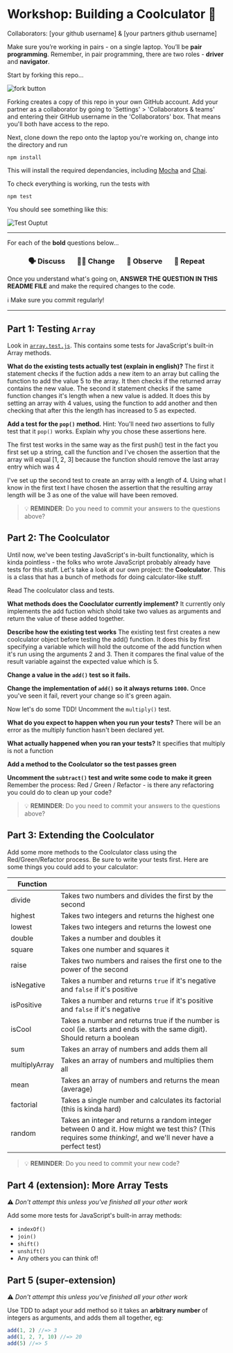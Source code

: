 # Workshop: Building a Coolculator 🔢

Collaborators: [your github username] & [your partners github username]

Make sure you’re working in pairs - on a single laptop. You’ll be **pair programming**. Remember, in pair programming, there are two roles - **driver** and **navigator**.

Start by forking this repo...

![fork button](https://readme-pics.s3.amazonaws.com/fork_button.jpg)

Forking creates a copy of this repo in your own GitHub account. Add your partner as a collaborator by going to 'Settings' > 'Collaborators & teams' and entering their GitHub username in the 'Collaborators' box. That means you'll both have access to the repo.

Next, clone down the repo onto the laptop you're working on, change into the directory and run

```shell
npm install
```

This will install the required dependancies, including [Mocha](https://mochajs.org/) and [Chai](https://www.chaijs.com).

To check everything is working, run the tests with

```shell
npm test
```

You should see something like this:

![Test Ouptut](http://c.danny.is/178dbbaf264f/npmtest.png)

---

For each of the **bold** questions below...

<h3 align="center">
  🗣 Discuss &nbsp;&nbsp;&nbsp;&nbsp;&nbsp;
  👩‍💻 Change &nbsp;&nbsp;&nbsp;&nbsp;&nbsp;
  👀 Observe &nbsp;&nbsp;&nbsp;&nbsp;&nbsp;
  🔄 Repeat
</h3>

Once you understand what's going on, **ANSWER THE QUESTION IN THIS README FILE** and make the required changes to the code.

ℹ️ Make sure you commit regularly!

---

## Part 1: Testing `Array`

Look in [`array.test.js`](test/array.test.js). This contains some tests for JavaScript's built-in Array methods.

**What do the existing tests actually test (explain in english)?**
  The first it statement checks if the fuction adds a new item to an array but calling the function to add the value 5 to the array. It then checks if the returned array contains the new value.
  The second it statement checks if the same function changes it's length when a new value is added. It does this by setting an array with 4 values, using the function to add another and then checking that after this the length has increased to 5 as expected.


**Add a test for the `pop()` method.**
Hint: You'll need _two_ assertions to fully test that it `pop()` works. Explain why you chose these assertions here.

The first test works in the same way as the first push() test in the fact you first set up a string, call the function and I've chosen the assertion that the array will equal [1, 2, 3] because the function should remove the last array entry which was 4

I've set up the second test to create an array with a length of 4. Using what I know in the first text I have chosen the assertion that the resulting array length will be 3 as one of the value will have been removed.

> 💡 **REMINDER**: Do you need to commit your answers to the questions above?

## Part 2: The Coolculator

Until now, we've been testing JavaScript's in-built functionality, which is kinda pointless - the folks who wrote JavaScript probably already have tests for this stuff. Let's take a look at our own project: the **Coolculator**. This is a class that has a bunch of methods for doing calculator-like stuff.

Read The coolculator class and tests.

**What methods does the Cooclulator currently implement?**
It currently only implements the add fuction which shold take two values as arguments and return the value of these added together.

**Describe how the existing test works**
The existing test first creates a new coolculator object before testing the add() function. It does this by first specifying a variable which will hold the outcome of the add function when it's run using the arguments 2 and 3. Then it compares the final value of the result variable against the expected value which is 5.

**Change a value in the `add()` test so it fails.**


**Change the implementation of `add()` so it always returns `1000`.**
Once you've seen it fail, revert your change so it's green again.

Now let's do some TDD! Uncomment the `multiply()` test.

**What do you expect to happen when you run your tests?**
There will be an error as the multiply function hasn't been declared yet.

**What actually happened when you ran your tests?**
It specifies that multiply is not a function

**Add a method to the Coolculator so the test passes green**

**Uncomment the `subtract()` test and write some code to make it green**
Remember the process: Red / Green / Refactor - is there any refactoring you could do to clean up your code?

> 💡 **REMINDER**: Do you need to commit your answers to the questions above?

## Part 3: Extending the Coolculator

Add some more methods to the Coolculator class using the Red/Green/Refactor process. Be sure to write your tests first. Here are some things you could add to your calculator:

| **Function**  |                                                                                                                                                               |
| ------------- | ------------------------------------------------------------------------------------------------------------------------------------------------------------- |
| divide        | Takes two numbers and divides the first by the second                                                                                                         |
| highest       | Takes two integers and returns the highest one                                                                                                                |
| lowest        | Takes two integers and returns the lowest one                                                                                                                 |
| double        | Takes a number and doubles it                                                                                                                                 |
| square        | Takes one number and squares it                                                                                                                               |
| raise         | Takes two numbers and raises the first one to the power of the second                                                                                         |
| isNegative    | Takes a number and returns `true` if it's negative and `false` if it's positive                                                                               |
| isPositive    | Takes a number and returns `true` if it's positive and `false` if it's negative                                                                               |
| isCool        | Takes a number and returns true if the number is cool (ie. starts and ends with the same digit). Should return a boolean                                      |
| sum           | Takes an array of numbers and adds them all                                                                                                                   |
| multiplyArray | Takes an array of numbers and multiplies them all                                                                                                             |
| mean          | Takes an array of numbers and returns the mean (average)                                                                                                      |
| factorial     | Takes a single number and calculates its factorial (this is kinda hard)                                                                                       |
| random        | Takes an integer and returns a random integer between 0 and it. How might we test this? (This requires some _thinking!_, and we'll never have a perfect test) |

> 💡 **REMINDER**: Do you need to commit your new code?

## Part 4 (extension): More Array Tests

⚠️ _Don't attempt this unless you've finished all your other work_

Add some more tests for JavaScript's built-in array methods:

- `indexOf()`
- `join()`
- `shift()`
- `unshift()`
- Any others you can think of!

## Part 5 (super-extension)

⚠️ _Don't attempt this unless you've finished all your other work_

Use TDD to adapt your add method so it takes an **arbitrary number** of integers as arguments, and adds them all together, eg:

```js
add(1, 2) //=> 3
add(1, 2, 7, 10) //=> 20
add(5) //=> 5
```
